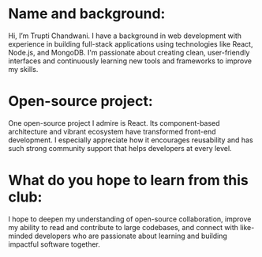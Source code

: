 # Name and background:
Hi, I’m Trupti Chandwani. I have a background in web development with experience in building full-stack applications using technologies like React, Node.js, and MongoDB. I'm passionate about creating clean, user-friendly interfaces and continuously learning new tools and frameworks to improve my skills.

# Open-source project:
One open-source project I admire is React. Its component-based architecture and vibrant ecosystem have transformed front-end development. I especially appreciate how it encourages reusability and has such strong community support that helps developers at every level.

# What do you hope to learn from this club:
I hope to deepen my understanding of open-source collaboration, improve my ability to read and contribute to large codebases, and connect with like-minded developers who are passionate about learning and building impactful software together.
